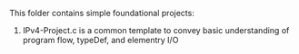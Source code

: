 This folder contains simple foundational projects:

1) IPv4-Project.c is a common template to convey basic understanding of program flow, typeDef, and elementry I/O
